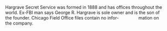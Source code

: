 Hargrave Secret Service was formed in 1888 and has offices throughout the world. Ex-FBI man says George R. Hargrave is sole owner and is the son of the founder. Chicago Field Office files contain no infor-                mation on the company.